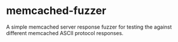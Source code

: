 memcached-fuzzer
================

A simple memcached server response fuzzer for testing the against different memcached ASCII protocol responses.